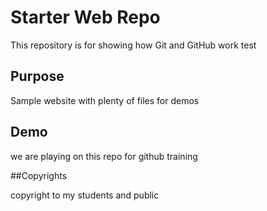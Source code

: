 # Starter Web Repo

This repository is for showing how Git and GitHub work
test 
## Purpose

Sample website with plenty of files for demos

## Demo

we are playing on this repo for github training

##Copyrights

copyright to my students and public

